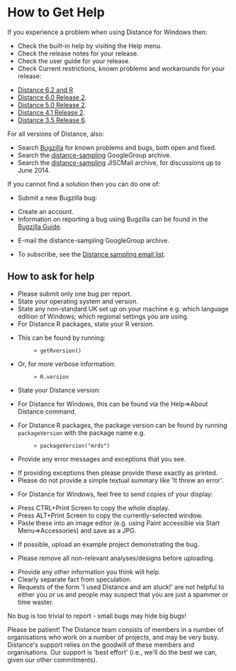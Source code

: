 How to Get Help
===============

If you experience a problem when using Distance for Windows then:

* Check the built-in help by visiting the Help menu.
* Check the release notes for your release.
* Check the user guide for your release.
* Check Current restrictions, known problems and workarounds for your release:
 - [Distance 6.2 and R](http://distancesampling.org/Distance/old-versions/d62-r-install-details.html)
 - [Distance 6.0 Release 2](http://distancesampling.org/Distance/old-versions/d60knownproblems.html).
 - [Distance 5.0 Release 2](http://distancesampling.org/Distance/old-versions/d50knownproblems.html).
 - [Distance 4.1 Release 2](http://distancesampling.org/Distance/old-versions/d41knownproblems.html).
 - [Distance 3.5 Release 6](http://distancesampling.org/Distance/old-versions/distanceknownproblems.html).

For all versions of Distance, also:

* Search [Bugzilla](http://www.ruwpa.st-and.ac.uk/distance/bugzilla/) for known problems and bugs, both open and fixed.
* Search the [distance-sampling](https://groups.google.com/forum/#!forum/distance-sampling) GoogleGroup archive.
* Search the [distance-sampling](http://www.jiscmail.ac.uk/lists/distance-sampling.html) JISCMail archive, for discussions up to June 2014.

If you cannot find a solution then you can do one of:

* Submit a new Bugzilla bug:
 - Create an account.
 - Information on reporting a bug using Bugzilla can be found in the [Bugzilla Guide](http://www.ruwpa.st-and.ac.uk/distance/bugzilla/docs/en/html/bugreports.html).
* E-mail the distance-sampling GoogleGroup archive.
 - To subscribe, see the [Distance sampling email list](http://distancesampling.org/distancelist.html).

How to ask for help
-------------------

* Please submit only one bug per report.
* State your operating system and version.
* State any non-standard UK set up on your machine e.g. which language edition of Windows; which regional settings you are using.
* For Distance R packages, state your R version. 
 - This can be found by running:

            > getRversion()

 - Or, for more verbose information:

            > R.version

* State your Distance version:
 - For Distance for Windows, this can be found via the Help=>About Distance command.
 - For Distance R packages, the package version can be found by running `packageVersion` with the package name e.g.

            > packageVersion("mrds")

* Provide any error messages and exceptions that you see. 
 - If providing exceptions then please provide these exactly as printed. 
 - Please do not provide a simple textual summary like 'It threw an error'.
* For Distance for Windows, feel free to send copies of your display:
 - Press CTRL+Print Screen to copy the whole display.
 - Press ALT+Print Screen to copy the currently-selected window.
 - Paste these into an image editor (e.g. using Paint accessible via Start Menu=>Accessories) and save as a JPG.
* If possible, upload an example project demonstrating the bug. 
 - Please remove all non-relevant analyses/designs before uploading.
* Provide any other information you think will help. 
* Clearly separate fact from speculation.
* Requests of the form 'I used Distance and am stuck!' are not helpful to either you or us and people may suspect that you are just a spammer or time waster. 

No bug is too trivial to report - small bugs may hide big bugs!

Please be patient! The Distance team consists of members in a number of organisations who work on a number of projects, and may be very busy. Distance's support relies on the goodwill of these members and organisations. Our support is 'best effort' (i.e., we'll do the best we can, given our other commitments).
